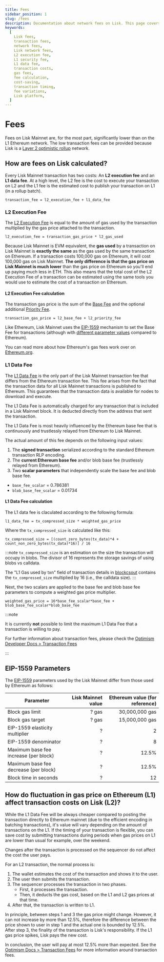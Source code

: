 ```yaml
---
title: Fees
sidebar_position: 1
slug: /fees
description: Documentation about network fees on Lisk. This page covers details of the two-component cost system involving L2 execution fees and L1 data fees, and offers insights on fee variations and cost-saving strategies.
keywords:
  [
    Lisk fees,
    transaction fees,
    network fees,
    Lisk network fees,
    L2 execution fee,
    L1 security fee,
    L1 data fee,
    transaction costs,
    gas fees,
    fee calculation,
    cost-saving,
    transaction timing,
    fee variations,
    Lisk platform,
  ]
---
```


# Fees

Fees on Lisk Mainnet are, for the most part, significantly lower than on the L1 Ethereum network.
The low transaction fees can be provided because Lisk is a [Layer 2 optimistic rollup](https://ethereum.org/en/developers/docs/scaling/optimistic-rollups) network.

## How are fees on Lisk calculated?

Every Lisk Mainnet transaction has two costs: An **L2 execution fee** and an **L1 data fee**.
At a high level, the L2 fee is the cost to execute your transaction on L2 and the L1 fee is the estimated cost to publish your transaction on L1 (in a rollup batch).

```text
transaction_fee = l2_execution_fee + l1_data_fee
```

### L2 Execution Fee 
The [L2 Execution Fee](https://docs.optimism.io/stack/transactions/fees#execution-gas-fee) is equal to the amount of gas used by the transaction multiplied by the gas price attached to the transaction.

```
l2_execution_fee = transaction_gas_price * l2_gas_used
```

Because Lisk Mainnet is EVM equivalent, the **gas used** by a transaction on Lisk Mainnet is **exactly the same** as the gas used by the same transaction on Ethereum.
If a transaction costs 100,000 gas on Ethereum, it will cost 100,000 gas on Lisk Mainnet.
**The only difference is that the gas price on Lisk Mainnet is much lower** than the gas price on Ethereum so you'll end up paying much less in ETH.
This also means that the total cost of the L2 Execution Fee of a transaction can be estimated using the same tools you would use to estimate the cost of a transaction on Ethereum.


#### L2 Execution Fee calculation
The transaction gas price is the sum of the [Base Fee](https://ethereum.org/en/developers/docs/gas/#base-fee) and the optional additional [Priority Fee](https://ethereum.org/en/developers/docs/gas/#priority-fee).

```
transaction_gas_price = l2_base_fee + l2_priority_fee
```

Like Ethereum, Lisk Mainnet uses the [EIP-1559](https://eips.ethereum.org/EIPS/eip-1559) mechanism to set the Base Fee for transactions (although with [different parameter values](#eip-1559-parameters) compared to Ethereum).

You can read more about how Ethereum's gas fees work over on [Ethereum.org](https://ethereum.org/en/developers/docs/gas/).

### L1 Data Fee
The [L1 Data Fee](https://docs.optimism.io/stack/transactions/fees#l1-data-fee) is the only part of the Lisk Mainnet transaction fee that differs from the Ethereum transaction fee.
This fee arises from the fact that the transaction data for all Lisk Mainnet transactions is published to Ethereum.
This guarantees that the transaction data is available for nodes to download and execute.

The L1 Data Fee is automatically charged for any transaction that is included in a Lisk Mainnet block.
It is deducted directly from the address that sent the transaction.

The L1 Data Fee is most heavily influenced by the Ethereum base fee that is continuously and trustlessly relayed from Ethereum to Lisk Mainnet.

The actual amount of this fee depends on the following input values:

1. The **signed transaction** serialized according to the standard Ethereum transaction RLP encoding.
2. The **current Ethereum base fee** and/or blob base fee (trustlessly relayed from Ethereum).
3. Two **scalar parameters** that independently scale the base fee and blob base fee.
  - `base_fee_scalar` = 0.786381
  - `blob_base_fee_scalar` = 0.01734

#### L1 Data Fee calculation
The L1 data fee is claculated according to the following formula:

```
l1_data_fee = tx_compressed_size * weighted_gas_price
```

Where the `tx_compressed_size` is calculated like this:

```
tx_compressed_size = [(count_zero_bytes(tx_data)*4 + count_non_zero_bytes(tx_data)*16)] / 16
```

:::note
`tx_compressed_size` is an estimation on the size the transaction will occupy in blobs.
The divisor of 16 represents the storage savings of using blobs vs calldata.

The "L1 Gas used by txn" field of transaction details in [blockcsout](https://blockscout.lisk.com/) contains the `tx_compressed_size` multiplied by 16 (i.e., the calldata size).
:::

Next, the two scalars are applied to the base fee and blob base fee parameters to compute a weighted gas price multiplier.

```
weighted_gas_price = 16*base_fee_scalar*base_fee + blob_base_fee_scalar*blob_base_fee
```

:::note

It is currently **not** possible to limit the maximum L1 Data Fee that a transaction is willing to pay.

For further information about transaction fees, please check the [Optimism Developer Docs > Transaction Fees](https://docs.optimism.io/stack/transactions/fees)

:::

## EIP-1559 Parameters

The [EIP-1559](https://eips.ethereum.org/EIPS/eip-1559) parameters used by the Lisk Mainnet differ from those used by Ethereum as follows:

 Parameter                             | Lisk Mainnet value | Ethereum value (for reference) |
| ------------------------------------- | ---------------: | -----------------------------: |
| Block gas limit                       |            ? gas |                 30,000,000 gas |
| Block gas target                      |            ? gas |                 15,000,000 gas |
| EIP-1559 elasticity multiplier        |                ? |                              2 |
| EIP-1559 denominator                  |                ? |                              8 |
| Maximum base fee increase (per block) |                ? |                          12.5% |
| Maximum base fee decrease (per block) |                ? |                          12.5% |
| Block time in seconds                 |                ? |                             12 |


## How do fluctuation in gas price on Ethereum (L1) affect transaction costs on Lisk (L2)?

While the L1 Data Fee will be always cheaper compared to posting the transaction directly to Ethereum mainnet (due to the efficient encoding in batching transactions), it's value will vary depending on the amount of transactions on the L1.
If the timing of your transaction is flexible, you can save cost by submitting transactions during periods when gas prices on L1 are lower than usual for example, over the weekend.

Changes after the transaction is processed on the sequencer do not affect the cost the user pays.

For an L2 transaction, the normal process is:

1. The wallet estimates the cost of the transaction and shows it to the user.
2. The user then submits the transaction.
3. The sequencer processes the transaction in two phases.
    - First, it processes the transaction.
    - Then, it deducts the gas cost, based on the L1 and L2 gas prices at that time.
4. After that, the transaction is written to L1.

In principle, between steps 1 and 3 the gas price might change. However, it can not increase by more than 12.5%, therefore the difference between the price shown to user in step 1 and the actual one is bounded by 12.5%.  
After step 3, the finality of the transaction is Lisk's responsibility.
If the L1 gas price spikes, Lisk pays the new cost.

In conclusion, the user will pay at most 12.5% more than expected.
See the [Optimism Docs > Transaction Fees](https://docs.optimism.io/stack/transactions/fees#mechanism) for more information around transaction fees.
